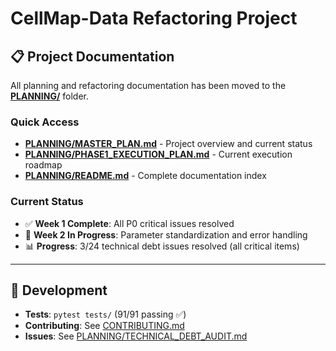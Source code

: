 # CellMap-Data Refactoring Project

## 📋 Project Documentation

All planning and refactoring documentation has been moved to the **[PLANNING/](PLANNING/)** folder.

### Quick Access
- **[PLANNING/MASTER_PLAN.md](PLANNING/MASTER_PLAN.md)** - Project overview and current status
- **[PLANNING/PHASE1_EXECUTION_PLAN.md](PLANNING/PHASE1_EXECUTION_PLAN.md)** - Current execution roadmap
- **[PLANNING/README.md](PLANNING/README.md)** - Complete documentation index

### Current Status
- ✅ **Week 1 Complete**: All P0 critical issues resolved
- 🔄 **Week 2 In Progress**: Parameter standardization and error handling
- 📊 **Progress**: 3/24 technical debt issues resolved (all critical items)

---

## 🧪 Development

- **Tests**: `pytest tests/` (91/91 passing ✅)
- **Contributing**: See [CONTRIBUTING.md](CONTRIBUTING.md)
- **Issues**: See [PLANNING/TECHNICAL_DEBT_AUDIT.md](PLANNING/TECHNICAL_DEBT_AUDIT.md)
